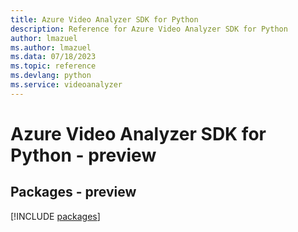 ```yaml
---
title: Azure Video Analyzer SDK for Python
description: Reference for Azure Video Analyzer SDK for Python
author: lmazuel
ms.author: lmazuel
ms.data: 07/18/2023
ms.topic: reference
ms.devlang: python
ms.service: videoanalyzer
---
```

# Azure Video Analyzer SDK for Python - preview
## Packages - preview
[!INCLUDE [packages](video-analyzer-index.md)]